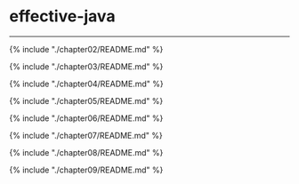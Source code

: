 # effective-java
---
{% include "./chapter02/README.md" %}

{% include "./chapter03/README.md" %}

{% include "./chapter04/README.md" %}

{% include "./chapter05/README.md" %}

{% include "./chapter06/README.md" %}

{% include "./chapter07/README.md" %}

{% include "./chapter08/README.md" %}

{% include "./chapter09/README.md" %}